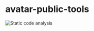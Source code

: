 # avatar-public-tools

![Static code analysis](https://github.com/avatar-project/avatar-services-toolkit/workflows/Static%20code%20analysis/badge.svg?event=release)
